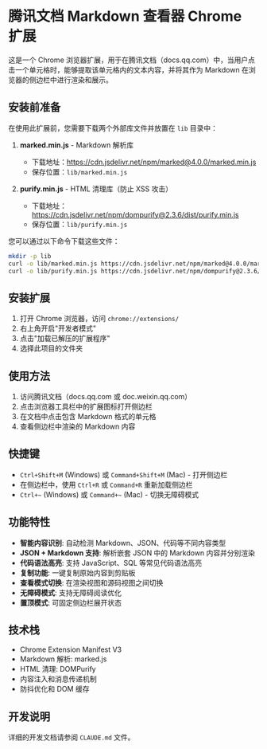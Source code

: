 # 腾讯文档 Markdown 查看器 Chrome 扩展

这是一个 Chrome 浏览器扩展，用于在腾讯文档（docs.qq.com）中，当用户点击一个单元格时，能够提取该单元格内的文本内容，并将其作为 Markdown 在浏览器的侧边栏中进行渲染和展示。

## 安装前准备

在使用此扩展前，您需要下载两个外部库文件并放置在 `lib` 目录中：

1. **marked.min.js** - Markdown 解析库
   - 下载地址：https://cdn.jsdelivr.net/npm/marked@4.0.0/marked.min.js
   - 保存位置：`lib/marked.min.js`

2. **purify.min.js** - HTML 清理库（防止 XSS 攻击）
   - 下载地址：https://cdn.jsdelivr.net/npm/dompurify@2.3.6/dist/purify.min.js
   - 保存位置：`lib/purify.min.js`

您可以通过以下命令下载这些文件：

```bash
mkdir -p lib
curl -o lib/marked.min.js https://cdn.jsdelivr.net/npm/marked@4.0.0/marked.min.js
curl -o lib/purify.min.js https://cdn.jsdelivr.net/npm/dompurify@2.3.6/dist/purify.min.js
```

## 安装扩展

1. 打开 Chrome 浏览器，访问 `chrome://extensions/`
2. 右上角开启"开发者模式"
3. 点击"加载已解压的扩展程序"
4. 选择此项目的文件夹

## 使用方法

1. 访问腾讯文档（docs.qq.com 或 doc.weixin.qq.com）
2. 点击浏览器工具栏中的扩展图标打开侧边栏
3. 在文档中点击包含 Markdown 格式的单元格
4. 查看侧边栏中渲染的 Markdown 内容

## 快捷键

- `Ctrl+Shift+M` (Windows) 或 `Command+Shift+M` (Mac) - 打开侧边栏
- 在侧边栏中，使用 `Ctrl+R` 或 `Command+R` 重新加载侧边栏
- `Ctrl+~` (Windows) 或 `Command+~` (Mac) - 切换无障碍模式

## 功能特性

- **智能内容识别**: 自动检测 Markdown、JSON、代码等不同内容类型
- **JSON + Markdown 支持**: 解析嵌套 JSON 中的 Markdown 内容并分别渲染
- **代码语法高亮**: 支持 JavaScript、SQL 等常见代码语法高亮
- **复制功能**: 一键复制原始内容到剪贴板
- **查看模式切换**: 在渲染视图和源码视图之间切换
- **无障碍模式**: 支持无障碍阅读优化
- **置顶模式**: 可固定侧边栏展开状态

## 技术栈

- Chrome Extension Manifest V3
- Markdown 解析: marked.js
- HTML 清理: DOMPurify
- 内容注入和消息传递机制
- 防抖优化和 DOM 缓存

## 开发说明

详细的开发文档请参阅 `CLAUDE.md` 文件。